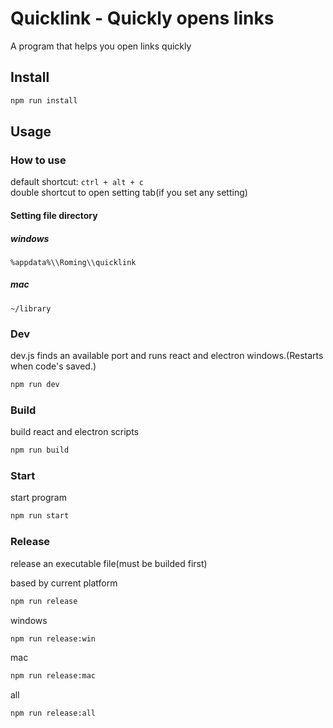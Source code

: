 # Quicklink - Quickly opens links

A program that helps you open links quickly

## Install

```bash
npm run install
```

## Usage

### How to use

default shortcut: `ctrl + alt + c`  
double shortcut to open setting tab(if you set any setting)

#### Setting file directory

##### windows

`%appdata%\\Roming\\quicklink`

##### mac

`~/library`

### Dev

dev.js finds an available port and runs react and electron windows.(Restarts when code's saved.)

```bash
npm run dev
```

###

### Build

build react and electron scripts

```bash
npm run build
```

### Start

start program

```bash
npm run start
```

### Release

release an executable file(must be builded first)

based by current platform

```bash
npm run release
```

windows

```bash
npm run release:win
```

mac

```bash
npm run release:mac
```

all

```bash
npm run release:all
```
